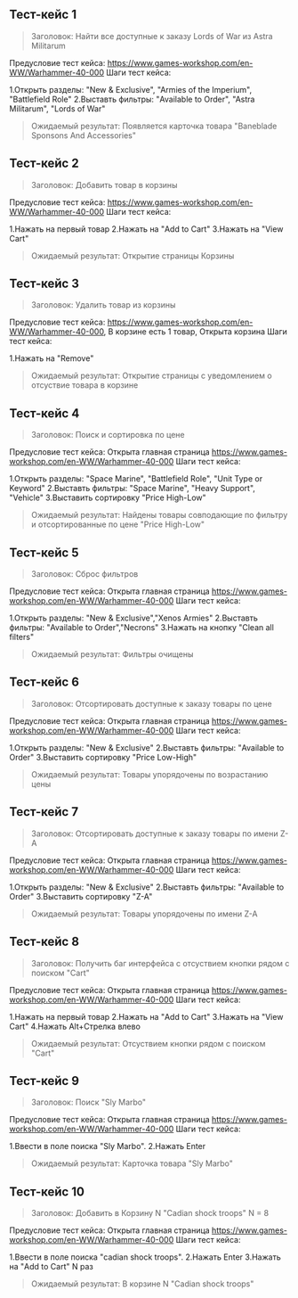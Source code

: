 ## Тест-кейс 1
> Заголовок: Найти все доступные к заказу Lords of War из Astra Militarum

Предусловие тест кейса: https://www.games-workshop.com/en-WW/Warhammer-40-000
Шаги тест кейса:

1.Открыть разделы: "New & Exclusive", "Armies of the Imperium", "Battlefield Role"
2.Выставть фильтры: "Available to Order", "Astra Militarum", "Lords of War"

> Ожидаемый результат: Появляется карточка товара "Baneblade Sponsons And Accessories"

## Тест-кейс 2
> Заголовок: Добавить товар в корзины

Предусловие тест кейса: https://www.games-workshop.com/en-WW/Warhammer-40-000
Шаги тест кейса:

1.Нажать на первый товар
2.Нажать на "Add to Cart"
3.Нажать на "View Cart"

> Ожидаемый результат: Открытие страницы Корзины

## Тест-кейс 3
> Заголовок: Удалить товар из корзины

Предусловие тест кейса: https://www.games-workshop.com/en-WW/Warhammer-40-000, В корзине есть 1 товар, Открыта корзина
Шаги тест кейса:

1.Нажать на "Remove"

> Ожидаемый результат: Открытие страницы с уведомлением о отсуствие товара в корзине

## Тест-кейс 4
> Заголовок: Поиск и сортировка по цене 

Предусловие тест кейса: Открыта главная страница https://www.games-workshop.com/en-WW/Warhammer-40-000
Шаги тест кейса:

1.Открыть разделы: "Space Marine", "Battlefield Role", "Unit Type or Keyword"
2.Выставть фильтры: "Space Marine", "Heavy Support", "Vehicle"
3.Выставить сортировку "Price High-Low"

> Ожидаемый результат: Найдены товары совподающие по фильтру и отсортированные по цене "Price High-Low"

## Тест-кейс 5
> Заголовок: Сброс фильтров

Предусловие тест кейса: Открыта главная страница https://www.games-workshop.com/en-WW/Warhammer-40-000
Шаги тест кейса:

1.Открыть разделы: "New & Exclusive","Xenos Armies"
2.Выставть фильтры: "Available to Order","Necrons"
3.Нажать на кнопку "Clean all filters"

> Ожидаемый результат: Фильтры очищены

## Тест-кейс 6
> Заголовок: Отсортировать доступные к заказу товары по цене

Предусловие тест кейса: Открыта главная страница https://www.games-workshop.com/en-WW/Warhammer-40-000
Шаги тест кейса:

1.Открыть разделы: "New & Exclusive"
2.Выставть фильтры: "Available to Order"
3.Выставить сортировку "Price Low-High"

> Ожидаемый результат: Товары упорядочены по возрастанию цены

## Тест-кейс 7
> Заголовок: Отсортировать доступные к заказу товары по имени Z-A

Предусловие тест кейса: Открыта главная страница https://www.games-workshop.com/en-WW/Warhammer-40-000
Шаги тест кейса:

1.Открыть разделы: "New & Exclusive"
2.Выставть фильтры: "Available to Order"
3.Выставить сортировку "Z-A"

> Ожидаемый результат: Товары упорядочены по имени Z-A

## Тест-кейс 8
> Заголовок: Получить баг интерфейса с отсуствием кнопки рядом с поиском "Cart"

Предусловие тест кейса: Открыта главная страница https://www.games-workshop.com/en-WW/Warhammer-40-000
Шаги тест кейса:

1.Нажать на первый товар
2.Нажать на "Add to Cart"
3.Нажать на "View Cart"
4.Нажать Alt+Стрелка влево

> Ожидаемый результат: Отсуствием кнопки рядом с поиском "Cart"

## Тест-кейс 9
> Заголовок: Поиск "Sly Marbo"

Предусловие тест кейса: Открыта главная страница https://www.games-workshop.com/en-WW/Warhammer-40-000
Шаги тест кейса:

1.Ввести в поле поиска "Sly Marbo".
2.Нажать Enter

> Ожидаемый результат: Карточка товара "Sly Marbo"

## Тест-кейс 10
> Заголовок: Добавить в Корзину N "Cadian shock troops"
N = 8

Предусловие тест кейса: Открыта главная страница https://www.games-workshop.com/en-WW/Warhammer-40-000
Шаги тест кейса:

1.Ввести в поле поиска "cadian shock troops".
2.Нажать Enter
3.Нажать на "Add to Cart" N раз

> Ожидаемый результат: В корзине N "Cadian shock troops"
